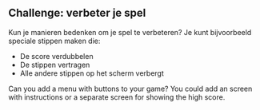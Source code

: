 ## Challenge: verbeter je spel

Kun je manieren bedenken om je spel te verbeteren? Je kunt bijvoorbeeld speciale stippen maken die:

+ De score verdubbelen
+ De stippen vertragen
+ Alle andere stippen op het scherm verbergt

Can you add a menu with buttons to your game? You could add an screen with instructions or a separate screen for showing the high score.
